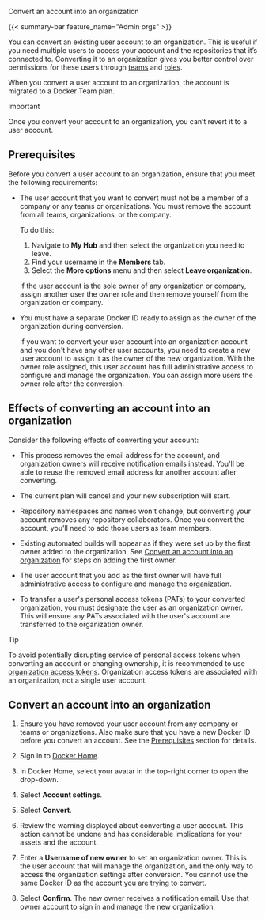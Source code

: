 Convert an account into an organization


{{< summary-bar feature_name="Admin orgs" >}}

You can convert an existing user account to an organization. This is useful if you need multiple users to access your account and the repositories that it’s connected to. Converting it to an organization gives you better control over permissions for these users through [teams](manage-a-team.md) and [roles](roles-and-permissions.md).

When you convert a user account to an organization, the account is migrated to a Docker Team plan.

> [!IMPORTANT]
>
> Once you convert your account to an organization, you can’t revert it to a user account.

## Prerequisites

Before you convert a user account to an organization, ensure that you meet the following requirements:

- The user account that you want to convert must not be a member of a company or any teams or organizations. You must remove the account from all teams, organizations, or the company.

    To do this:
    1. Navigate to **My Hub** and then select the organization you need to leave.
    2. Find your username in the **Members** tab.
    3. Select the **More options** menu and then select **Leave organization**.

    If the user account is the sole owner of any organization or company, assign another user the owner role and then remove yourself from the organization or company.

-  You must have a separate Docker ID ready to assign as the owner of the organization during conversion.

    If you want to convert your user account into an organization account and you don't have any other user accounts, you need to create a new user account to assign it as the owner of the new organization. With the owner role assigned, this user account has full administrative access to configure and manage the organization. You can assign more users the owner role after the conversion.

## Effects of converting an account into an organization

Consider the following effects of converting your account:

- This process removes the email address for the account, and organization owners will receive notification emails instead. You'll be able to reuse the removed email address for another account after converting.

- The current plan will cancel and your new subscription will start.

- Repository namespaces and names won't change, but converting your account removes any repository collaborators. Once you convert the account, you'll need to add those users as team members.

- Existing automated builds will appear as if they were set up by the first owner added to the organization. See [Convert an account into an organization](#convert-an-account-into-an-organization) for steps on adding the first owner.

- The user account that you add as the first owner will have full administrative access to configure and manage the organization.

- To transfer a user's personal access tokens (PATs) to your converted organization,
you must designate the user as an organization owner. This will ensure any PATs associated with the user's account are transferred to the organization owner.

> [!TIP]
>
> To avoid potentially disrupting service of personal access tokens when converting an account or changing ownership, it is recommended to use [organization access tokens](/manuals/security/for-admins/access-tokens.md). Organization access tokens are
associated with an organization, not a single user account.

## Convert an account into an organization

1. Ensure you have removed your user account from any company or teams or organizations. Also make sure that you have a new Docker ID before you convert an account. See the [Prerequisites](#prerequisites) section for details.

2. Sign in to [Docker Home](https://app.docker.com/login).

3. In Docker Home, select your avatar in the top-right corner to open the drop-down.

4. Select **Account settings**.

5. Select **Convert**.

6. Review the warning displayed about converting a user account. This action cannot be undone and has considerable implications for your assets and the account.

7. Enter a **Username of new owner** to set an organization owner. This is the user account that will manage the organization, and the only way to access the organization settings after conversion. You cannot use the same Docker ID as the account you are trying to convert.

8. Select **Confirm**. The new owner receives a notification email. Use that owner account to sign in and manage the new organization.
